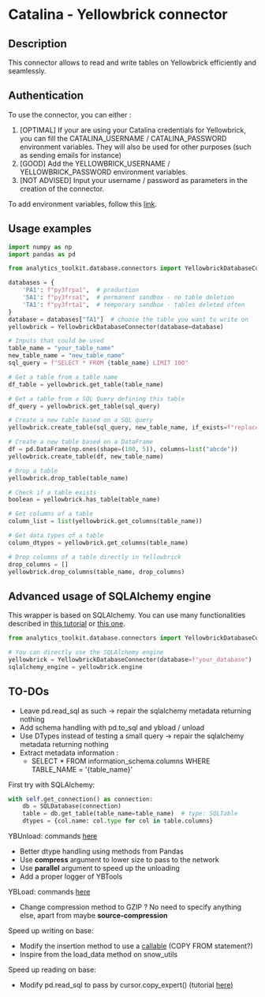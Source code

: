 # Catalina - Yellowbrick connector

## Description

This connector allows to read and write tables on Yellowbrick efficiently and seamlessly.

## Authentication

To use the connector, you can either :

1. [OPTIMAL] If your are using your Catalina credentials for Yellowbrick, you can fill the CATALINA_USERNAME / CATALINA_PASSWORD environment variables. They will also be used for other purposes (such as sending emails for instance)
2. [GOOD] Add the YELLOWBRICK_USERNAME / YELLOWBRICK_PASSWORD environment variables.
3. [NOT ADVISED] Input your username / password as parameters in the creation of the connector.

To add environment variables, follow this [link](https://promotastic.atlassian.net/wiki/spaces/DDIM/pages/2969764114/How-to+passwords+for+the+analytics-toolkit+on+VMs).

## Usage examples

````python
import numpy as np
import pandas as pd

from analytics_toolkit.database.connectors import YellowbrickDatabaseConnector

databases = {
    'PA1': f"py3frpa1",  # production
    'SA1': f"py3frsa1",  # permanent sandbox - no table deletion
    'TA1': f"py3frta1",  # temporary sandbox - tables deleted often
}
database = databases["TA1"]  # choose the table you want to write on
yellowbrick = YellowbrickDatabaseConnector(database=database)

# Inputs that could be used
table_name = "your_table_name"
new_table_name = "new_table_name"
sql_query = f"SELECT * FROM {table_name} LIMIT 100"

# Get a table from a table name
df_table = yellowbrick.get_table(table_name)

# Get a table from a SQL Query defining this table
df_query = yellowbrick.get_table(sql_query)

# Create a new table based on a SQL query
yellowbrick.create_table(sql_query, new_table_name, if_exists=f"replace")

# Create a new table based on a DataFrame
df = pd.DataFrame(np.ones(shape=(100, 5)), columns=list("abcde"))
yellowbrick.create_table(df, new_table_name)

# Drop a table
yellowbrick.drop_table(table_name)

# Check if a table exists
boolean = yellowbrick.has_table(table_name)

# Get columns of a table
column_list = list(yellowbrick.get_columns(table_name))

# Get data types of a table
column_dtypes = yellowbrick.get_columns(table_name)

# Drop columns of a table directly in Yellowbrick
drop_columns = []
yellowbrick.drop_columns(table_name, drop_columns)
````

## Advanced usage of SQLAlchemy engine

This wrapper is based on SQLAlchemy. You can use many functionalities described in [this
  tutorial](https://docs.sqlalchemy.org/en/14/orm/tutorial.html) or [this
  one](https://towardsdatascience.com/sqlalchemy-python-tutorial-79a577141a91).

````python
from analytics_toolkit.database.connectors import YellowbrickDatabaseConnector

# You can directly use the SQLAlchemy engine
yellowbrick = YellowbrickDatabaseConnector(database=f"your_database")
sqlalchemy_engine = yellowbrick.engine
````

## TO-DOs

- Leave pd.read_sql as such -> repair the sqlalchemy metadata returning nothing
- Add schema handling with pd.to_sql and ybload / unload
- Use DTypes instead of testing a small query -> repair the sqlalchemy metadata returning nothing
- Extract metadata information :
  - SELECT * FROM information_schema.columns WHERE TABLE_NAME = '{table_name}'

First try with SQLAlchemy:

````python
with self.get_connection() as connection:
    db = SQLDatabase(connection)
    table = db.get_table(table_name=table_name)  # type: SQLTable
    dtypes = {col.name: col.type for col in table.columns}
````

YBUnload: commands [here](https://www.yellowbrick.com/docs/4.1/unloading/ybunload_options.html)

- Better dtype handling using methods from Pandas
- Use **compress** argument to lower size to pass to the network
- Use **parallel** argument to speed up the unloading
- Add a proper logger of YBTools

YBLoad: commands [here](https://www.yellowbrick.com/docs/4.1/bulk_loading/ybload_options.html)

- Change compression method to GZIP ? No need to specify anything else, apart from maybe **source-compression**

Speed up writing on base:

- Modify the insertion method to use
  a [callable](https://pandas.pydata.org/pandas-docs/stable/user_guide/io.html#insertion-method)
  (COPY FROM statement?)
- Inspire from the load_data method on snow_utils

Speed up reading on base:

- Modify pd.read_sql to pass by cursor.copy_expert() (tutorial [here](https://towardsdatascience.com/optimizing-pandas-read-sql-for-postgres-f31cd7f707ab))
